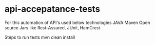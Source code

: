 # api-accepatance-tests
For this automation of API's used below technologies
JAVA
Maven
Open source Jars like Rest-Assured, JUnit, HamCrest


Steps to run tests
mvn clean install
